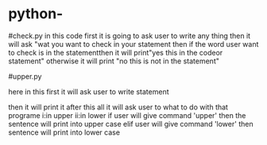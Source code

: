 # python-
#check.py
in this code first it is going to ask user to write any thing 
then it will ask "wat you want to check in your statement
then if the word user want to check is in the statementthen it will print"yes this in the codeor statement"
otherwise it will print "no this is not in the statement"

#upper.py
<p>here in this first it will ask user to write statement<p>
  then it will print it 
  after this all it will ask user to what to do with that programe
  i:in upper 
  ii:in lower
 if user will give command 'upper' then the sentence will print into upper case
 elif user will give command 'lower' then sentence will print into lower case 
